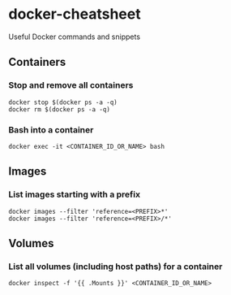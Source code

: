 # docker-cheatsheet
Useful Docker commands and snippets

## Containers

### Stop and remove all containers

```
docker stop $(docker ps -a -q)
docker rm $(docker ps -a -q)
```

### Bash into a container
```
docker exec -it <CONTAINER_ID_OR_NAME> bash
```

## Images
### List images starting with a prefix

```
docker images --filter 'reference=<PREFIX>*'
docker images --filter 'reference=<PREFIX>/*'
```

## Volumes

### List all volumes (including host paths) for a container

```
docker inspect -f '{{ .Mounts }}' <CONTAINER_ID_OR_NAME>
```
